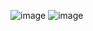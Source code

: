 ![image](https://github.com/usertheblackhack/avancesProject/assets/141383984/45575fb5-6515-4f52-8102-5d9d840d4265)
![image](https://github.com/usertheblackhack/avancesProject/assets/141383984/e4911b60-0abd-436b-9350-55b0ed3191bf)


